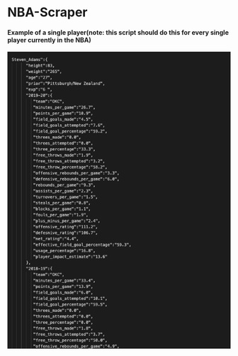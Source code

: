 # NBA-Scraper

#### Example of a single player(note: this script should do this for every single player currently in the NBA)
![alt text](https://github.com/Jacky-Liu1/NBA-Scraper/blob/master/example.png?raw=true)
